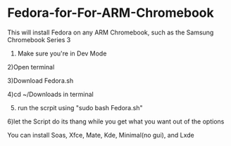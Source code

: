 # Fedora-for-For-ARM-Chromebook
This will install Fedora on any ARM Chromebook, such as the Samsung Chromebook Series 3

1) Make sure you're in Dev Mode

2)Open terminal

3)Download Fedora.sh

4)cd ~/Downloads in terminal

5) run the scrpit using "sudo bash Fedora.sh"

6)let the Script do its thang while you get what you want out of the options

You can install Soas, Xfce, Mate, Kde, Minimal(no gui), and Lxde
